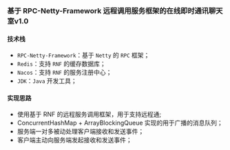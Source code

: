 ### 基于 RPC-Netty-Framework 远程调用服务框架的在线即时通讯聊天室v1.0

#### 技术栈
- `RPC-Netty-Framework`：基于 `Netty` 的 `RPC` 框架；
- `Redis`：支持 `RNF` 的缓存数据库；
- `Nacos`：支持 `RNF` 的服务注册中心；
- `JDK`：`Java` 开发工具；

#### 实现思路

- 使用基于 RNF 的远程服务调用框架，用于支持远程通;
- ConcurrentHashMap + ArrayBlockingQueue 实现的用于广播的消息队列；
- 服务端一对多被动处理客户端接收和发送事件；
- 客户端主动向服务端发起接收和发送事件；